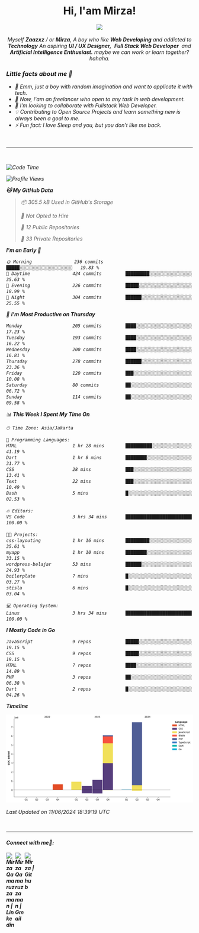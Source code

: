 <h1 align="center">Hi, I'am Mirza!</h1>
<p align="center">
  <a href="https://github.com/Ratheshan03/readme-typing-svg"><img src="https://readme-typing-svg.herokuapp.com?lines=UI+/+UX+Designer;Full+Stack+Web+Developer;IT+Enthusiast;Artificial+Intelligence+Addicted;&center=true&width=500&height=50"></a>
</p>

<p align="center">
  <em>
    Myself <b>Zaazxz</b> / or <b>Mirza</b>, A boy who like <b>Web Developing</b> and addicted to <b>Technology</b>
    An aspiring <b>UI / UX Designer,</b>&nbsp; <b>Full Stack Web Developer</b>&nbsp; and <b> Artificial Intelligence Enthusiast.</b> maybe we can work or learn together? hahaha.
  <br>
</p>

<h3>Little facts about me 🧑</h3>

- 🧞 Emm, just a boy with random imagination and want to applicate it with tech.
- 🔭 Now, i'am an freelancer who open to any task in web development.
- 👯 I’m looking to collaborate with Fullstack Web Developer.
- 💡 Contributing to Open Source Projects and learn something new is always been a goal to me.
- ⚡ Fun fact: I love Sleep and you, but you don't like me back.
<br>

---

<br>

<!--START_SECTION:waka-->
![Code Time](http://img.shields.io/badge/Code%20Time-697%20hrs%2029%20mins-blue)

![Profile Views](http://img.shields.io/badge/Profile%20Views-3-blue)

**🐱 My GitHub Data** 

> 📦 305.5 kB Used in GitHub's Storage 
 > 
> 🚫 Not Opted to Hire
 > 
> 📜 12 Public Repositories 
 > 
> 🔑 33 Private Repositories 
 > 
**I'm an Early 🐤** 

```text
🌞 Morning                236 commits         █████░░░░░░░░░░░░░░░░░░░░   19.83 % 
🌆 Daytime                424 commits         █████████░░░░░░░░░░░░░░░░   35.63 % 
🌃 Evening                226 commits         █████░░░░░░░░░░░░░░░░░░░░   18.99 % 
🌙 Night                  304 commits         ██████░░░░░░░░░░░░░░░░░░░   25.55 % 
```
📅 **I'm Most Productive on Thursday** 

```text
Monday                   205 commits         ████░░░░░░░░░░░░░░░░░░░░░   17.23 % 
Tuesday                  193 commits         ████░░░░░░░░░░░░░░░░░░░░░   16.22 % 
Wednesday                200 commits         ████░░░░░░░░░░░░░░░░░░░░░   16.81 % 
Thursday                 278 commits         ██████░░░░░░░░░░░░░░░░░░░   23.36 % 
Friday                   120 commits         ███░░░░░░░░░░░░░░░░░░░░░░   10.08 % 
Saturday                 80 commits          ██░░░░░░░░░░░░░░░░░░░░░░░   06.72 % 
Sunday                   114 commits         ██░░░░░░░░░░░░░░░░░░░░░░░   09.58 % 
```


📊 **This Week I Spent My Time On** 

```text
🕑︎ Time Zone: Asia/Jakarta

💬 Programming Languages: 
HTML                     1 hr 28 mins        ██████████░░░░░░░░░░░░░░░   41.19 % 
Dart                     1 hr 8 mins         ████████░░░░░░░░░░░░░░░░░   31.77 % 
CSS                      28 mins             ███░░░░░░░░░░░░░░░░░░░░░░   13.41 % 
Text                     22 mins             ███░░░░░░░░░░░░░░░░░░░░░░   10.49 % 
Bash                     5 mins              █░░░░░░░░░░░░░░░░░░░░░░░░   02.53 % 

🔥 Editors: 
VS Code                  3 hrs 34 mins       █████████████████████████   100.00 % 

🐱‍💻 Projects: 
css-layouting            1 hr 16 mins        █████████░░░░░░░░░░░░░░░░   35.61 % 
myapp                    1 hr 10 mins        ████████░░░░░░░░░░░░░░░░░   33.15 % 
wordpress-belajar        53 mins             ██████░░░░░░░░░░░░░░░░░░░   24.93 % 
boilerplate              7 mins              █░░░░░░░░░░░░░░░░░░░░░░░░   03.27 % 
stisla                   6 mins              █░░░░░░░░░░░░░░░░░░░░░░░░   03.04 % 

💻 Operating System: 
Linux                    3 hrs 34 mins       █████████████████████████   100.00 % 
```

**I Mostly Code in Go** 

```text
JavaScript               9 repos             █████░░░░░░░░░░░░░░░░░░░░   19.15 % 
CSS                      9 repos             █████░░░░░░░░░░░░░░░░░░░░   19.15 % 
HTML                     7 repos             ████░░░░░░░░░░░░░░░░░░░░░   14.89 % 
PHP                      3 repos             ██░░░░░░░░░░░░░░░░░░░░░░░   06.38 % 
Dart                     2 repos             █░░░░░░░░░░░░░░░░░░░░░░░░   04.26 % 
```



**Timeline**

![Lines of Code chart](https://raw.githubusercontent.com/zaazxz/zaazxz/main/assets/bar_graph.png)


 Last Updated on 11/06/2024 18:39:19 UTC
<!--END_SECTION:waka-->

<br>

---

<h4> Connect with me🤝: <h4>
  </hr>
  <a href="https://www.linkedin.com/in/mirzaqamaruzzaman18/">
   <img align="left" alt=" Mirza Qamaruzzaman | Linkedin" width="24px" src="https://www.vectorlogo.zone/logos/linkedin/linkedin-icon.svg" />
  </a>
  <a href="mailto:mirzaqamaruzzaman18@gmail.com">
    <img align="left" alt=" Mirza Qamaruzzaman | Gmail" width="26px" src="https://www.vectorlogo.zone/logos/gmail/gmail-icon.svg" />
  </a>
   <a href="https://github.com/zaazxz">
    <img align="left" alt=" Mirza | Github" width="26px" src="https://www.vectorlogo.zone/logos/github/github-tile.svg" />
  </a>
  <br>
